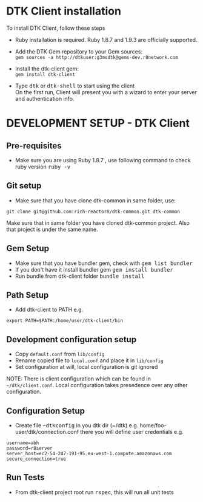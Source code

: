 DTK Client installation
==============================

To install DTK Client, follow these steps

- Ruby installation is required. Ruby 1.8.7 and 1.9.3 are officially supported.
- Add the DTK Gem repository to your Gem sources:  
`gem sources -a http://dtkuser:g3msdtk@gems-dev.r8network.com`
- Install the dtk-client gem:  
`gem install dtk-client`

- Type <tt>dtk</tt> or <tt>dtk-shell</tt> to start using the client  
On the first run, Client will present you with a wizard to enter your server and authentication info.

DEVELOPMENT SETUP - DTK Client
==============================

Pre-requisites
----------------------

- Make sure you are using Ruby 1.8.7 , use following command to check ruby version <tt>ruby -v</tt>

Git setup
----------------------

- Make sure that you have clone dtk-common in same folder, use: 

```
git clone git@github.com:rich-reactor8/dtk-common.git dtk-common 
```

Make sure that in same folder you have cloned dtk-common project. Also that project is under the same name.

Gem Setup
----------------------

- Make sure that you have bundler gem, check with <tt>gem list bundler</tt>
- If you don't have it install bundler gem <tt>gem install bundler</tt>
- Run bundle from dtk-client folder <tt>bundle install</tt>

Path Setup
----------------------

- Add dtk-client to PATH e.g.

```
export PATH=$PATH:/home/user/dtk-client/bin
```

Development configuration setup
----------------------

- Copy `default.conf` from `lib/config`
- Rename copied file to `local.conf` and place it in `lib/config`
- Set configuration at will, local configuration is git ignored

NOTE: There is client configuration which can be found in `~/dtk/client.conf`. Local configuration takes presedence over any other configuration.

Configuration Setup
----------------------

- Create file <tt>~dtkconfig</tt> in you dtk dir (~/dtk) e.g. home/foo-user/dtk/connection.conf
  there you will define user credentials e.g.

```
username=abh
password=r8server
server_host=ec2-54-247-191-95.eu-west-1.compute.amazonaws.com
secure_connection=true
```
Run Tests
----------------------

- From dtk-client project root run <tt>rspec</tt>, this will run all unit tests

